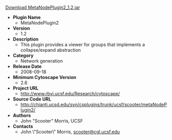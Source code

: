 <a href="MetaNodePlugin2_1.2.jar">Download MetaNodePlugin2_1.2.jar</a>

* __Plugin Name__
  * MetaNodePlugin2
* __Version__
  * 1.2
* __Description__
  * This plugin provides a viewer for groups that implements a collapse/expand abstraction
* __Category__
  * Network generation
* __Release Date__
  * 2008-09-18
* __Minimum Cytoscape Version__
  * 2.6
* __Project URL__
  * http://www.rbvi.ucsf.edu/Research/cytoscape/
* __Source Code URL__
  * http://chianti.ucsd.edu/svn/csplugins/trunk/ucsf/scooter/metaNodePlugin2/
* __Authors__
  * John \"Scooter\" Morris, UCSF
* __Contacts__
  * John \\\"Scooter\\\" Morris, scooter@cgl.ucsf.edu
